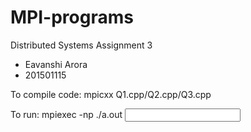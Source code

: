 # MPI-programs
Distributed Systems Assignment 3

- Eavanshi Arora
- 201501115

To compile code:
mpicxx Q1.cpp/Q2.cpp/Q3.cpp

To run:
mpiexec -np <number of processors> ./a.out
<input as given in pdf>
